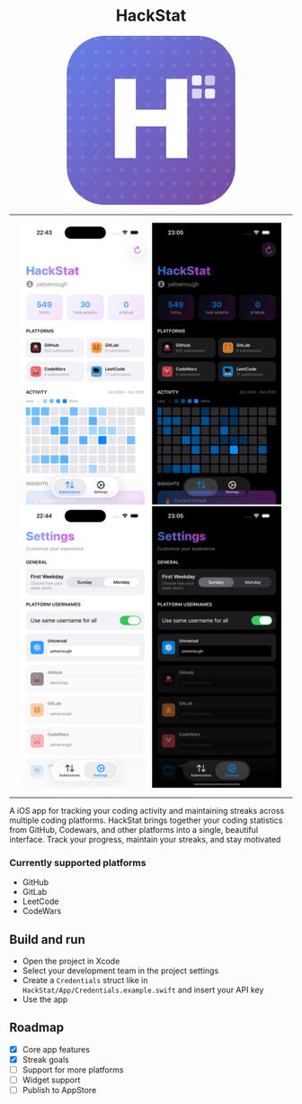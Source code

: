 
<div align="center">
  <h1>HackStat</h1>
  <img src="Screenshots/HackStatIcon.png" height=300/>
</div>

<hr>

<div align="center">
  <img src="Screenshots/Submissions.png" height=500/>
  <img src="Screenshots/SubmissionsDark.png" height=500/>
  <br>
  <img src="Screenshots/Settings.png" height=500/>
  <img src="Screenshots/SettingsDark.png" height=500/>
</div>
<hr>

A iOS app for tracking your coding activity and maintaining streaks across multiple coding platforms.
HackStat brings together your coding statistics from GitHub, Codewars, and other platforms into a single, beautiful interface. Track your progress, maintain your streaks, and stay motivated

### Currently supported platforms
- GitHub
- GitLab
- LeetCode
- CodeWars

## Build and run

- Open the project in Xcode
- Select your development team in the project settings
- Create a ```Credentials``` struct like in ```HackStat/App/Credentials.example.swift``` and insert your API key
- Use the app

## Roadmap
- [X] Core app features
- [X] Streak goals
- [ ] Support for more platforms
- [ ] Widget support
- [ ] Publish to AppStore
